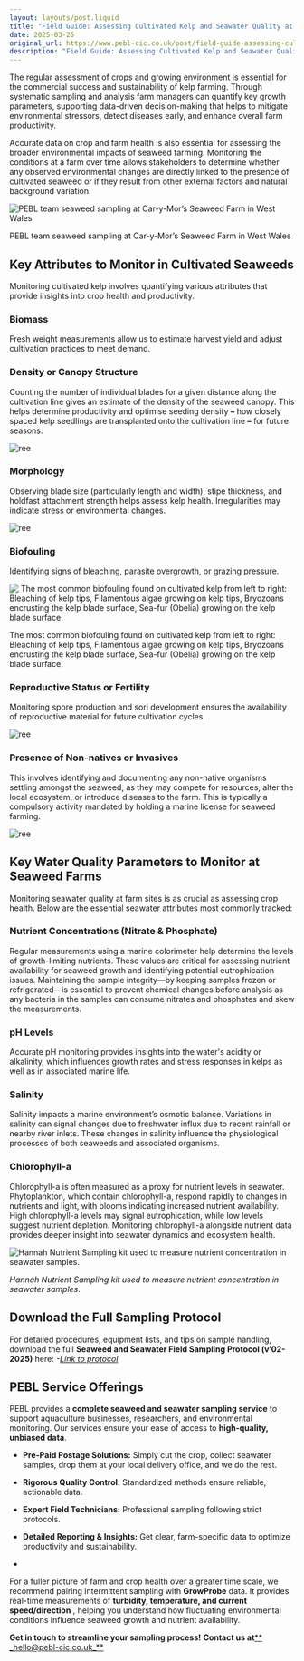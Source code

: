 ```yaml
---
layout: layouts/post.liquid
title: "Field Guide: Assessing Cultivated Kelp and Seawater Quality at Seaweed Farms"
date: 2025-03-25
original_url: https://www.pebl-cic.co.uk/post/field-guide-assessing-cultivated-kelp-and-seawater-quality-at-seaweed-farms
description: "Field Guide: Assessing Cultivated Kelp and Seawater Quality at Seaweed Farms"
---
```


The regular assessment of crops and growing environment is essential for the commercial success and sustainability of kelp farming. Through systematic sampling and analysis farm managers can quantify key growth parameters, supporting data-driven decision-making that helps to mitigate environmental stressors, detect diseases early, and enhance overall farm productivity. 

Accurate data on crop and farm health is also essential for assessing the broader environmental impacts of seaweed farming. Monitoring the conditions at a farm over time allows stakeholders to determine whether any observed environmental changes are directly linked to the presence of cultivated seaweed or if they result from other external factors and natural background variation.

![PEBL team seaweed sampling at Car-y-Mor’s Seaweed Farm in West Wales](https://static.wixstatic.com/media/ee4b1c_0c959889d0b94fd18b4cdfe984f3b5d2~mv2.jpg/v1/fill/w_147,h_110,al_c,q_80,usm_0.66_1.00_0.01,blur_2,enc_avif,quality_auto/ee4b1c_0c959889d0b94fd18b4cdfe984f3b5d2~mv2.jpg)

PEBL team seaweed sampling at Car-y-Mor’s Seaweed Farm in West Wales

## Key Attributes to Monitor in Cultivated Seaweeds

Monitoring cultivated kelp involves quantifying various attributes that provide insights into crop health and productivity.

### Biomass 

Fresh weight measurements allow us to estimate harvest yield and adjust cultivation practices to meet demand.

### Density or Canopy Structure

Counting the number of individual blades for a given distance along the cultivation line gives an estimate of the density of the seaweed canopy. This helps determine productivity and optimise seeding density **–** how closely spaced kelp seedlings are transplanted onto the cultivation line **–** for future seasons.

![ree](https://static.wixstatic.com/media/ee4b1c_61f4ce0333f94b4686f5102f0771743d~mv2.png/v1/fill/w_49,h_5,al_c,q_85,usm_0.66_1.00_0.01,blur_2,enc_avif,quality_auto/ee4b1c_61f4ce0333f94b4686f5102f0771743d~mv2.png)

### Morphology

Observing blade size (particularly length and width), stipe thickness, and holdfast attachment strength helps assess kelp health. Irregularities may indicate stress or environmental changes.

![ree](https://static.wixstatic.com/media/ee4b1c_20e7b32a0c4f4777a3d4034ce02e0a2e~mv2.png/v1/fill/w_49,h_4,al_c,q_85,usm_0.66_1.00_0.01,blur_2,enc_avif,quality_auto/ee4b1c_20e7b32a0c4f4777a3d4034ce02e0a2e~mv2.png)

### Biofouling 

Identifying signs of bleaching, parasite overgrowth, or grazing pressure.

![ The most common biofouling found on cultivated kelp from left to right: Bleaching of kelp tips, Filamentous algae growing on kelp tips, Bryozoans encrusting the kelp blade surface, Sea-fur \(Obelia\) growing on the kelp blade surface.](https://static.wixstatic.com/media/ee4b1c_94fa7272841041109dacb7ab64c7bd24~mv2.jpg/v1/fill/w_147,h_53,al_c,q_80,usm_0.66_1.00_0.01,blur_2,enc_avif,quality_auto/ee4b1c_94fa7272841041109dacb7ab64c7bd24~mv2.jpg)

The most common biofouling found on cultivated kelp from left to right: Bleaching of kelp tips, Filamentous algae growing on kelp tips, Bryozoans encrusting the kelp blade surface, Sea-fur (Obelia) growing on the kelp blade surface.

### Reproductive Status or Fertility

Monitoring spore production and sori development ensures the availability of reproductive material for future cultivation cycles.

![ree](https://static.wixstatic.com/media/ee4b1c_eafff7191b0845f69d6a33778ff6c3f7~mv2.png/v1/fill/w_49,h_5,al_c,q_85,usm_0.66_1.00_0.01,blur_2,enc_avif,quality_auto/ee4b1c_eafff7191b0845f69d6a33778ff6c3f7~mv2.png)

### Presence of Non-natives or Invasives

This involves identifying and documenting any non-native organisms settling amongst the seaweed, as they may compete for resources, alter the local ecosystem, or introduce diseases to the farm. This is typically a compulsory activity mandated by holding a marine license for seaweed farming.

![ree](https://static.wixstatic.com/media/ee4b1c_0961f188168340f6839e56b0de9e1dff~mv2.png/v1/fill/w_49,h_5,al_c,q_85,usm_0.66_1.00_0.01,blur_2,enc_avif,quality_auto/ee4b1c_0961f188168340f6839e56b0de9e1dff~mv2.png)

## Key Water Quality Parameters to Monitor at Seaweed Farms

Monitoring seawater quality at farm sites is as crucial as assessing crop health. Below are the essential seawater attributes most commonly tracked:

### Nutrient Concentrations (Nitrate & Phosphate)

Regular measurements using a marine colorimeter help determine the levels of growth-limiting nutrients. These values are critical for assessing nutrient availability for seaweed growth and identifying potential eutrophication issues. Maintaining the sample integrity—by keeping samples frozen or refrigerated—is essential to prevent chemical changes before analysis as any bacteria in the samples can consume nitrates and phosphates and skew the measurements.

### pH Levels

Accurate pH monitoring provides insights into the water's acidity or alkalinity, which influences growth rates and stress responses in kelps as well as in associated marine life.

### Salinity

Salinity impacts a marine environment’s osmotic balance. Variations in salinity can signal changes due to freshwater influx due to recent rainfall or nearby river inlets. These changes in salinity influence the physiological processes of both seaweeds and associated organisms.

### Chlorophyll-a

Chlorophyll-a is often measured as a proxy for nutrient levels in seawater. Phytoplankton, which contain chlorophyll-a, respond rapidly to changes in nutrients and light, with blooms indicating increased nutrient availability. High chlorophyll-a levels may signal eutrophication, while low levels suggest nutrient depletion. Monitoring chlorophyll-a alongside nutrient data provides deeper insight into seawater dynamics and ecosystem health.

![Hannah Nutrient Sampling kit used to measure nutrient concentration in seawater samples.](https://static.wixstatic.com/media/ee4b1c_150d746c4c2744cc9024bc979c37ae3f~mv2.png/v1/fill/w_49,h_24,al_c,q_85,usm_0.66_1.00_0.01,blur_2,enc_avif,quality_auto/ee4b1c_150d746c4c2744cc9024bc979c37ae3f~mv2.png)

_Hannah Nutrient Sampling kit used to measure nutrient concentration in seawater samples._

## **Download the Full Sampling Protocol**

For detailed procedures, equipment lists, and tips on sample handling, download the full **Seaweed and Seawater Field Sampling Protocol (v’02-2025)** here: _-_[_Link to protocol_](https://docs.google.com/document/d/1t9OP8zPahJuyjxLhvNinYv5UQyU8oEvCEEHOZ8GIHwM/edit?usp=sharing)

## PEBL Service Offerings

PEBL provides a **complete seaweed and seawater sampling service** to support aquaculture businesses, researchers, and environmental monitoring. Our services ensure your ease of access to **high-quality, unbiased data**.

  * **Pre-Paid Postage Solutions:** Simply cut the crop, collect seawater samples, drop them at your local delivery office, and we do the rest.

  * **Rigorous Quality Control:** Standardized methods ensure reliable, actionable data.

  * **Expert Field Technicians:** Professional sampling following strict protocols.

  * **Detailed Reporting & Insights:** Get clear, farm-specific data to optimize productivity and sustainability.

  *   

For a fuller picture of farm and crop health over a greater time scale, we recommend pairing intermittent sampling with **GrowProbe** data. It provides real-time measurements of **turbidity, temperature, and current speed/direction** , helping you understand how fluctuating environmental conditions influence seaweed growth and nutrient availability.

**Get in touch to streamline your sampling process!** **Contact us at**[** _hello@pebl-cic.co.uk_**](mailto:hello@pebl-cic.co.uk)